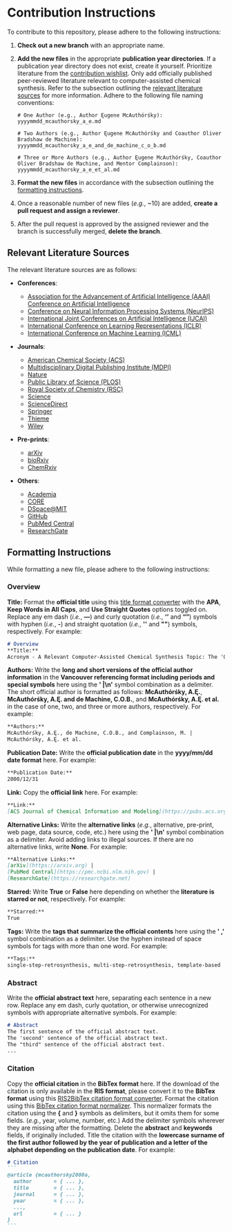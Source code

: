# Contribution Instructions
To contribute to this repository, please adhere to the following instructions:

1. **Check out a new branch** with an appropriate name.

2. **Add the new files** in the appropriate **publication year directories**.
If a publication year directory does not exist, create it yourself.
Prioritize literature from the [contribution wishlist](/contribution/wishlist.md).
Only add officially published peer-reviewed literature relevant to computer-assisted chemical synthesis.
Refer to the subsection outlining the [relevant literature sources](#relevant-literature-sources) for more information.
Adhere to the following file naming conventions:

    ```
    # One Author (e.g., Author Ęugene McAuthórśky):
    yyyymmdd_mcauthorsky_a_e.md

    # Two Authors (e.g., Author Ęugene McAuthórśky and Coauthor Oliver Bradshaw de Machine):
    yyyymmdd_mcauthorsky_a_e_and_de_machine_c_o_b.md

    # Three or More Authors (e.g., Author Ęugene McAuthórśky, Coauthor Oliver Bradshaw de Machine, and Mentor Complainson):
    yyyymmdd_mcauthorsky_a_e_et_al.md
    ```

3. **Format the new files** in accordance with the subsection outlining the [formatting instructions](#formatting-instructions).

4. Once a reasonable number of new files (_e.g._, ~10) are added, **create a pull request and assign a reviewer**.

5. After the pull request is approved by the assigned reviewer and the branch is successfully merged, **delete the branch**.


## Relevant Literature Sources
The relevant literature sources are as follows:

- **Conferences**:
  - [Association for the Advancement of Artificial Intelligence (AAAI) Conference on Artificial Intelligence](https://aaai.org/conference/aaai)
  - [Conference on Neural Information Processing Systems (NeurIPS)](https://nips.cc)
  - [International Joint Conferences on Artificial Intelligence (IJCAI)](https://ijcai.org)
  - [International Conference on Learning Representations (ICLR)](https://iclr.cc)
  - [International Conference on Machine Learning (ICML)](https://icml.cc)

- **Journals**:
  - [American Chemical Society (ACS)](https://pubs.acs.org/action/doSearch)
  - [Multidisciplinary Digital Publishing Institute (MDPI)](https://mdpi.com/search)
  - [Nature](https://nature.com/search/advanced)
  - [Public Library of Science (PLOS)](https://journals.plos.org/plosone/search)
  - [Royal Society of Chemistry (RSC)](https://pubs.rsc.org/en/search/advancedsearch)
  - [Science](https://science.org/search/advanced)
  - [ScienceDirect](https://sciencedirect.com/search)
  - [Springer](https://link.springer.com/advanced-search)
  - [Thieme](https://thieme-connect.com/products/all/search)
  - [Wiley](https://onlinelibrary.wiley.com/search/advanced)

- **Pre-prints**:
  - [arXiv](https://arxiv.org/search/advanced)
  - [bioRxiv](https://biorxiv.org/search)
  - [ChemRxiv](https://chemrxiv.org/engage/chemrxiv/search-dashboard)

- **Others**:
  - [Academia](https://academia.edu)
  - [CORE](https://core.ac.uk)
  - [DSpace@MIT](https://dspace.mit.edu/discover)
  - [GitHub](https://github.com/search/advanced)
  - [PubMed Central](https://ncbi.nlm.nih.gov/pmc/advanced)
  - [ResearchGate](https://researchgate.net/search.Search.html)


## Formatting Instructions
While formatting a new file, please adhere to the following instructions:


### Overview
**Title:**
Format the **official title** using this [title format converter](https://titlecaseconverter.com) with the **APA**, **Keep Words in All Caps**, and **Use Straight Quotes** options toggled on.
Replace any em dash (_i.e._, **—**) and curly quotation (_i.e._, **‘’** and **“”**) symbols with hyphen (_i.e._, **-**) and straight quotation (_i.e._, **''** and **""**) symbols, respectively. 
For example:

```markdown
# Overview
**Title:**
Acronym - A Relevant Computer-Assisted Chemical Synthesis Topic: The 'Official' "Title"
```

**Authors:**
Write the **long and short versions of the official author information** in the **Vancouver referencing format including periods and special symbols** here using the **' |\n'** symbol combination as a delimiter.
The short official author is formatted as follows: **McAuthórśky, A.Ę.**, **McAuthórśky, A.Ę. and de Machine, C.O.B.**, and **McAuthórśky, A.Ę. et al.** in the case of one, two, and three or more authors, respectively.
For example:

```markdown
**Authors:**
McAuthórśky, A.Ę., de Machine, C.O.B., and Complainson, M. |
McAuthórśky, A.Ę. et al.
```

**Publication Date:**
Write the **official publication date** in the **yyyy/mm/dd date format** here.
For example:

```markdown
**Publication Date:**
2000/12/31
```

**Link:**
Copy the **official link** here.
For example:

```markdown
**Link:**
[ACS Journal of Chemical Information and Modeling](https://pubs.acs.org/journal/jcisd8)
```

**Alternative Links:**
Write the **alternative links** (_e.g._, alternative, pre-print, web page, data source, code, etc.) here using the **' |\n'** symbol combination as a delimiter.
Avoid adding links to illegal sources.
If there are no alternative links, write **None**.
For example:

```markdown
**Alternative Links:**
[arXiv](https://arxiv.org) |
[PubMed Central](https://pmc.ncbi.nlm.nih.gov) |
[ResearchGate](https://researchgate.net)
```

**Starred:**
Write **True** or **False** here depending on whether the **literature is starred or not**, respectively.
For example:

```markdown
**Starred:**
True
```

**Tags:**
Write the **tags that summarize the official contents** here using the **' ,'** symbol combination as a delimiter.
Use the hyphen instead of space symbols for tags with more than one word.
For example:

```markdown
**Tags:**
single-step-retrosynthesis, multi-step-retrosynthesis, template-based
```


### Abstract
Write the **official abstract text** here, separating each sentence in a new row.
Replace any em dash, curly quotation, or otherwise unrecognized symbols with appropriate alternative symbols. 
For example:

```markdown
# Abstract
The first sentence of the official abstract text.
The 'second' sentence of the official abstract text.
The "third" sentence of the official abstract text.
...
```


### Citation
Copy the **official citation** in the **BibTex format** here.
If the download of the citation is only available in the **RIS format**, please convert it to the **BibTex format** using this [RIS2BibTex citation format converter](https://www.bruot.org/ris2bib).
Format the citation using this [BibTex citation format normalizer](https://hsborges.github.io/bibtex-normalizer).
This normalizer formats the citation using the **{** and **}** symbols as delimiters, but it omits them for some fields. (_e.g._, year, volume, number, etc.)
Add the delimiter symbols wherever they are missing after the formatting.
Delete the **abstract** and **keywords** fields, if originally included.
Title the citation with the **lowercase surname of the first author followed by the year of publication and a letter of the alphabet depending on the publication date**.
For example:

````markdown
# Citation
```
@article {mcauthorsky2000a,
  author       = { ... },
  title        = { ... },
  journal      = { ... },
  year         = { ... },
  ...,
  url          = { ... }
}
```
````
